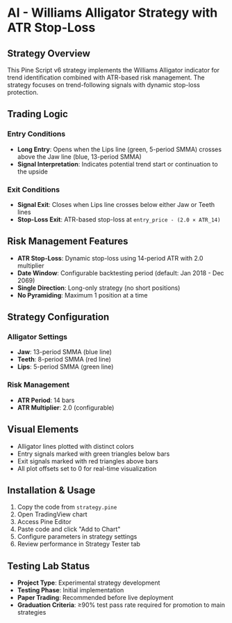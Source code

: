 # AI - Williams Alligator Strategy with ATR Stop-Loss

## Strategy Overview

This Pine Script v6 strategy implements the Williams Alligator indicator for trend identification combined with ATR-based risk management. The strategy focuses on trend-following signals with dynamic stop-loss protection.

## Trading Logic

### Entry Conditions
- **Long Entry**: Opens when the Lips line (green, 5-period SMMA) crosses above the Jaw line (blue, 13-period SMMA)
- **Signal Interpretation**: Indicates potential trend start or continuation to the upside

### Exit Conditions
- **Signal Exit**: Closes when Lips line crosses below either Jaw or Teeth lines
- **Stop-Loss Exit**: ATR-based stop-loss at `entry_price - (2.0 × ATR_14)`

## Risk Management Features

- **ATR Stop-Loss**: Dynamic stop-loss using 14-period ATR with 2.0 multiplier
- **Date Window**: Configurable backtesting period (default: Jan 2018 - Dec 2069)
- **Single Direction**: Long-only strategy (no short positions)
- **No Pyramiding**: Maximum 1 position at a time

## Strategy Configuration

### Alligator Settings
- **Jaw**: 13-period SMMA (blue line)
- **Teeth**: 8-period SMMA (red line)  
- **Lips**: 5-period SMMA (green line)

### Risk Management
- **ATR Period**: 14 bars
- **ATR Multiplier**: 2.0 (configurable)

## Visual Elements

- Alligator lines plotted with distinct colors
- Entry signals marked with green triangles below bars
- Exit signals marked with red triangles above bars
- All plot offsets set to 0 for real-time visualization

## Installation & Usage

1. Copy the code from `strategy.pine`
2. Open TradingView chart
3. Access Pine Editor
4. Paste code and click "Add to Chart"
5. Configure parameters in strategy settings
6. Review performance in Strategy Tester tab

## Testing Lab Status

- **Project Type**: Experimental strategy development
- **Testing Phase**: Initial implementation
- **Paper Trading**: Recommended before live deployment
- **Graduation Criteria**: ≥90% test pass rate required for promotion to main strategies